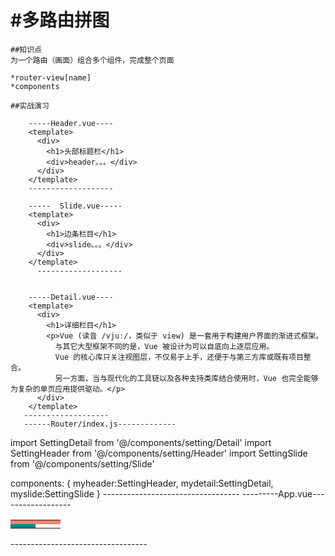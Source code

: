 #多路由拼图
================
    ##知识点
    为一个路由（画面）组合多个组件，完成整个页面

    *router-view[name]
    *components

    ##实战演习

        -----Header.vue----
        <template>
          <div>
            <h1>头部标题栏</h1>
            <div>header。。。</div>
          </div>
        </template>
        -------------------

        -----  Slide.vue-----
        <template>
          <div>
            <h1>边条栏目</h1>
            <div>slide。。。</div>
          </div>
        </template>
          -------------------


        -----Detail.vue----
        <template>
          <div>
            <h1>详细栏目</h1>
            <p>Vue (读音 /vjuː/，类似于 view) 是一套用于构建用户界面的渐进式框架。
              与其它大型框架不同的是，Vue 被设计为可以自底向上逐层应用。
              Vue 的核心库只关注视图层，不仅易于上手，还便于与第三方库或既有项目整合。
              另一方面，当与现代化的工具链以及各种支持类库结合使用时，Vue 也完全能够为复杂的单页应用提供驱动。</p>
          </div>
        </template>
       -------------------
       ------Router/index.js-------------
import SettingDetail from '@/components/setting/Detail'
import SettingHeader from '@/components/setting/Header'
import SettingSlide from '@/components/setting/Slide'

  components: {
        myheader:SettingHeader,
        mydetail:SettingDetail,
        myslide:SettingSlide
      }
       ----------------------------------
      ---------App.vue------------------
         <!--路由拼图-->
            <table width="100%">
              <tr>
                <td colspan="2" style="background-color:salmon">
                    <router-view name="myheader"></router-view>
                </td>
              </tr>
              <tr>
                <td width="20%" style="background-color:darkcyan">
                  <router-view name="myslide"></router-view>
                </td>
                <td width="20%" style="background-color:seashell">
                  <router-view name="mydetail"></router-view>
                </td>
              </tr>
            </table>
      ----------------------------------
